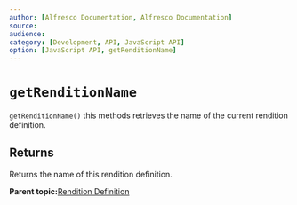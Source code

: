 ```yaml
---
author: [Alfresco Documentation, Alfresco Documentation]
source: 
audience: 
category: [Development, API, JavaScript API]
option: [JavaScript API, getRenditionName]
---
```


# `getRenditionName`

`getRenditionName()` this methods retrieves the name of the current rendition definition.

## Returns

Returns the name of this rendition definition.

**Parent topic:**[Rendition Definition](../references/API-JS-RenditionDefinition.md)

